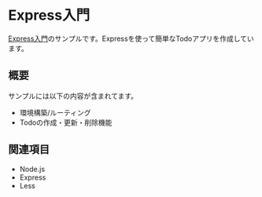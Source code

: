 # Express入門

[Express入門](https://irisash.github.io/express/)のサンプルです。Expressを使って簡単なTodoアプリを作成しています。

## 概要

サンプルには以下の内容が含まれてます。

- 環境構築/ルーティング
- Todoの作成・更新・削除機能

## 関連項目

- Node.js
- Express
- Less
